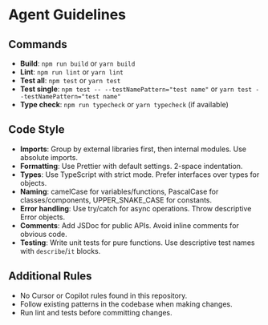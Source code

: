 # Agent Guidelines

## Commands
- **Build**: `npm run build` or `yarn build`
- **Lint**: `npm run lint` or `yarn lint`
- **Test all**: `npm test` or `yarn test`
- **Test single**: `npm test -- --testNamePattern="test name"` or `yarn test --testNamePattern="test name"`
- **Type check**: `npm run typecheck` or `yarn typecheck` (if available)

## Code Style
- **Imports**: Group by external libraries first, then internal modules. Use absolute imports.
- **Formatting**: Use Prettier with default settings. 2-space indentation.
- **Types**: Use TypeScript with strict mode. Prefer interfaces over types for objects.
- **Naming**: camelCase for variables/functions, PascalCase for classes/components, UPPER_SNAKE_CASE for constants.
- **Error handling**: Use try/catch for async operations. Throw descriptive Error objects.
- **Comments**: Add JSDoc for public APIs. Avoid inline comments for obvious code.
- **Testing**: Write unit tests for pure functions. Use descriptive test names with `describe`/`it` blocks.

## Additional Rules
- No Cursor or Copilot rules found in this repository.
- Follow existing patterns in the codebase when making changes.
- Run lint and tests before committing changes.